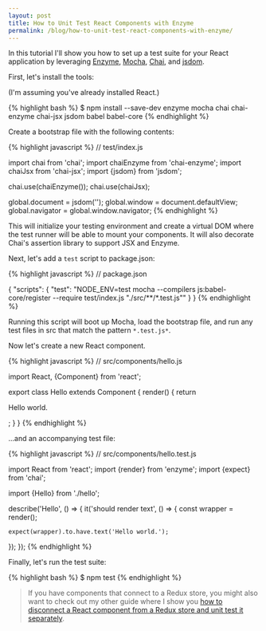 ```yaml
---
layout: post
title: How to Unit Test React Components with Enzyme
permalink: /blog/how-to-unit-test-react-components-with-enzyme/
---
```

In this tutorial I'll show you how to set up a test suite for your React
application by leveraging
[Enzyme](http://airbnb.io/enzyme/),
[Mocha](https://mochajs.org/),
[Chai](http://chaijs.com/),
and [jsdom](https://github.com/tmpvar/jsdom).

First, let's install the tools:

(I'm assuming you've already installed React.)

{% highlight bash %}
$ npm install --save-dev enzyme mocha chai chai-enzyme chai-jsx jsdom babel babel-core
{% endhighlight %}

Create a bootstrap file with the following contents:

{% highlight javascript %}
// test/index.js

import chai from 'chai';
import chaiEnzyme from 'chai-enzyme';
import chaiJsx from 'chai-jsx';
import {jsdom} from 'jsdom';

chai.use(chaiEnzyme());
chai.use(chaiJsx);

global.document = jsdom('<!doctype html><html><body></body></html>');
global.window = document.defaultView;
global.navigator = global.window.navigator;
{% endhighlight %}

This will initialize your testing environment and create a virtual DOM where
the test runner will be able to mount your components. It will also decorate
Chai's assertion library to support JSX and Enzyme.

Next, let's add a `test` script to package.json:

{% highlight javascript %}
// package.json

{
  "scripts": {
    "test": "NODE_ENV=test mocha --compilers js:babel-core/register --require test/index.js \"./src/**/*.test.js\""
  }
}
{% endhighlight %}

Running this script will boot up Mocha, load the bootstrap file, and run any
test files in src that match the pattern `*.test.js*`.

Now let's create a new React component.

{% highlight javascript %}
// src/components/hello.js

import React, {Component} from 'react';

export class Hello extends Component {
  render() {
    return <p>Hello world.</p>;
  }
}
{% endhighlight %}

...and an accompanying test file:

{% highlight javascript %}
// src/components/hello.test.js

import React from 'react';
import {render} from 'enzyme';
import {expect} from 'chai';

import {Hello} from './hello';

describe('Hello', () => {
  it('should render text', () => {
    const wrapper = render(<Hello />);

    expect(wrapper).to.have.text('Hello world.');
  });
});
{% endhighlight %}

Finally, let's run the test suite:

{% highlight bash %}
$ npm test
{% endhighlight %}

> If you have components that connect to a Redux store, you might also want to
> check out my other guide where I show you [how to disconnect a React
> component from a Redux store and unit test it separately](/blog/how-to-unit-test-react-redux-components/).
